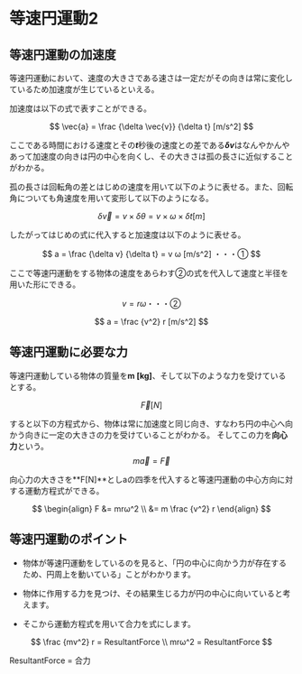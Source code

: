 # 等速円運動2
## 等速円運動の加速度
等速円運動において、速度の大きさである速さは一定だがその向きは常に変化しているため加速度が生じているといえる。

加速度は以下の式で表すことができる。

$$
\vec{a} = \frac {\delta \vec{v}} {\delta t} [m/s^2]
$$

ここである時間における速度とその***t***秒後の速度との差である***δv***はなんやかんやあって加速度の向きは円の中心を向くし、その大きさは孤の長さに近似することがわかる。

孤の長さは回転角の差とはじめの速度を用いて以下のように表せる。また、回転角についても角速度を用いて変形して以下のようになる。

$$ \delta \vec{v} = v \times \delta \theta  = v \times ω \times \delta t [m]$$

したがってはじめの式に代入すると加速度は以下のように表せる。

$$
a = \frac {\delta v} {\delta t} = v ω [m/s^2] ・・・①
$$

ここで等速円運動をする物体の速度をあらわす②の式を代入して速度と半径を用いた形にできる。

$$
v = rω ・・・②
$$

$$
a = \frac {v^2} r [m/s^2]
$$

## 等速円運動に必要な力
等速円運動している物体の質量を**m [kg]**、そして以下のような力を受けているとする。

$$ \vec{F} [N]$$

すると以下の方程式から、物体は常に加速度と同じ向き、すなわち円の中心へ向かう向きに一定の大きさの力を受けていることがわかる。
そしてこの力を**向心力**という。
$$ m \vec{a} = \vec{F}$$

向心力の大きさを**F[N]**としaの四季を代入すると等速円運動の中心方向に対する運動方程式ができる。

$$
\begin{align}
F &= mrω^2 \\
&= m \frac {v^2} r
\end{align}
$$

## 等速円運動のポイント
- 物体が等速円運動をしているのを見ると、「円の中心に向かう力が存在するため、円周上を動いている」ことがわかります。

- 物体に作用する力を見つけ、その結果生じる力が円の中心に向いていると考えます。

- そこから運動方程式を用いて合力を式にします。

$$
\frac {mv^2} r = ResultantForce \\
mrω^2 = ResultantForce
$$

ResultantForce = 合力